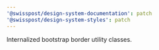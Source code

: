 ```yaml
---
'@swisspost/design-system-documentation': patch
'@swisspost/design-system-styles': patch
---
```


Internalized bootstrap border utility classes.
